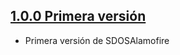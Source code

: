 ## [1.0.0 Primera versión](http://git.sdos.es/ios/SDOSAlamofire/tree/v0.9.0)

- Primera versión de SDOSAlamofire